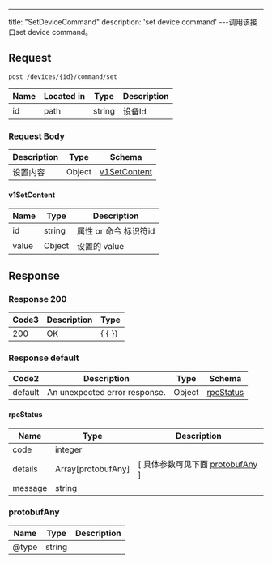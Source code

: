 ---
title: "SetDeviceCommand"
description: 'set device command'
---调用该接口set device command。



## Request


```
post /devices/{id}/command/set
```

| Name | Located in | Type | Description | 
| ---- | ---------- | ----------- | ----------- | 
| id | path | string |  设备Id |  

### Request Body 
| Description | Type | Schema |
| ----------- | ------ | ------ |
|  设置内容 | Object | [v1SetContent](#v1SetContent) |

#### v1SetContent

| Name | Type | Description | 
| ---- | ---- | ----------- |     
| id | string | 属性 or  命令 标识符id |     
| value | Object | 设置的 value   |   



## Response

### Response  200
| Code3 | Description | Type | 
| ---- | ----------- | ------ | 
| 200 | OK | {   { }} |

### Response  default 
| Code2 | Description | Type | Schema |
| ---- | ----------- | ------ | ------ |
| default | An unexpected error response. | Object | [rpcStatus](#rpcStatus) |

#### rpcStatus

| Name | Type | Description | 
| ---- | ---- | ----------- |     
| code | integer |  |          
| details | Array[protobufAny] |  [ 具体参数可见下面 [protobufAny](#protobufAny) ] |       
| message | string |  |   

### protobufAny
| Name | Type | Description | 
| ---- | ---- | ----------- |     
| @type | string |  |   



